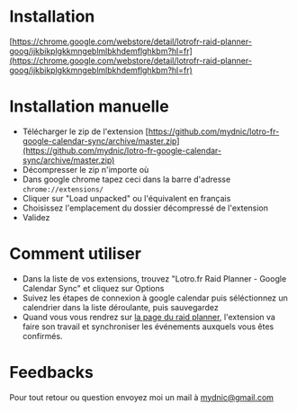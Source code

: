# Installation

[https://chrome.google.com/webstore/detail/lotrofr-raid-planner-goog/ijkbikplgkkmngeblmlbkhdemflghkbm?hl=fr](https://chrome.google.com/webstore/detail/lotrofr-raid-planner-goog/ijkbikplgkkmngeblmlbkhdemflghkbm?hl=fr)

# Installation manuelle

- Télécharger le zip de l'extension [https://github.com/mydnic/lotro-fr-google-calendar-sync/archive/master.zip](https://github.com/mydnic/lotro-fr-google-calendar-sync/archive/master.zip)
- Décompresser le zip n'importe où
- Dans google chrome tapez ceci dans la barre d'adresse `chrome://extensions/`
- Cliquer sur "Load unpacked" ou l'équivalent en français
- Choisissez l'emplacement du dossier décompressé de l'extension
- Validez

# Comment utiliser
- Dans la liste de vos extensions, trouvez "Lotro.fr Raid Planner - Google Calendar Sync" et cliquez sur Options
- Suivez les étapes de connexion à google calendar puis séléctionnez un calendrier dans la liste déroulante, puis sauvegardez
- Quand vous vous rendrez sur [la page du raid planner](https://lotro.fr/rp/), l'extension va faire son travail et synchroniser les événements auxquels vous êtes confirmés.

# Feedbacks

Pour tout retour ou question envoyez moi un mail à mydnic@gmail.com
